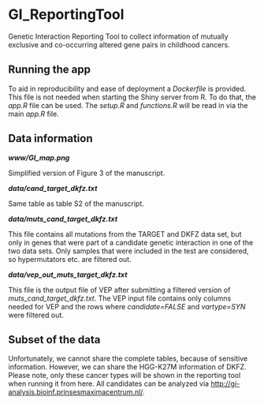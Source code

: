 # GI_ReportingTool
Genetic Interaction Reporting Tool to collect information of mutually exclusive and co-occurring altered gene pairs in childhood cancers.


## Running the app
To aid in reproducibility and ease of deployment a _Dockerfile_ is provided. This file is not needed when starting the Shiny server from R. To do that, the _app.R_ file can be used. The _setup.R_ and _functions.R_ will be read in via the main _app.R_ file.  


## Data information

**_www/GI_map.png_**

Simplified version of Figure 3 of the manuscript.

**_data/cand_target_dkfz.txt_**

Same table as table S2 of the manuscript. 

**_data/muts_cand_target_dkfz.txt_**

This file contains all mutations from the TARGET and DKFZ data set, but only in genes that were part of a candidate genetic interaction in one of the two data sets. Only samples that were included in the test are considered, so hypermutators etc. are filtered out.

**_data/vep_out_muts_target_dkfz.txt_**

This file is the output file of VEP after submitting a filtered version of _muts_cand_target_dkfz.txt_. The VEP input file contains only columns needed for VEP and the rows where _candidate=FALSE_ and _vartype=SYN_ were filtered out.


## Subset of the data
Unfortunately, we cannot share the complete tables, because of sensitive information. However, we can share the HGG-K27M information of DKFZ. Please note, only these cancer types will be shown in the reporting tool when running it from here. All candidates can be analyzed via http://gi-analysis.bioinf.prinsesmaximacentrum.nl/. 
